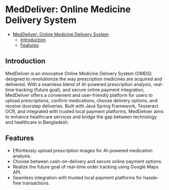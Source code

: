 # MedDeliver: Online Medicine Delivery System

- [MedDeliver: Online Medicine Delivery System](#meddeliver-online-medicine-delivery-system)
  - [Introduction](#introduction)
  - [Features](#features)


## Introduction

MedDeliver is an innovative Online Medicine Delivery System (OMDS) designed to revolutionize the way prescription medicines are acquired and delivered. With a seamless blend of AI-powered prescription analysis, real-time tracking (future goal), and secure online payment integration, MedDeliver offers a convenient and user-friendly platform for users to upload prescriptions, confirm medications, choose delivery options, and receive doorstep deliveries. Built with Java Spring Framework, Tesseract OCR, and integrated with trusted local payment platforms, MedDeliver aims to enhance healthcare services and bridge the gap between technology and healthcare in Bangladesh. 

## Features
- Effortlessly upload prescription images for AI-powered medication analysis.
- Choose between cash-on-delivery and secure online payment options.
- Realize the future goal of real-time order tracking using Google Maps API.
- Seamless integration with trusted local payment platforms for hassle-free transactions.